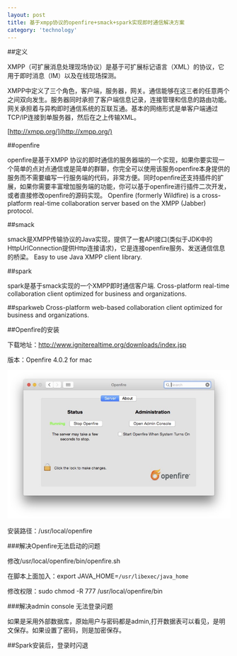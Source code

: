 ```yaml
---
layout: post
title: 基于xmpp协议的openfire+smack+spark实现即时通信解决方案
category: 'technology'
---
```


##定义

XMPP（可扩展消息处理现场协议）是基于可扩展标记语言（XML）的协议，它用于即时消息（IM）以及在线现场探测。

XMPP中定义了三个角色，客户端，服务器，网关。通信能够在这三者的任意两个之间双向发生。服务器同时承担了客户端信息记录，连接管理和信息的路由功能。网关承担着与异构即时通信系统的互联互通。基本的网络形式是单客户端通过TCP/IP连接到单服务器，然后在之上传输XML。

[http://xmpp.org/](http://xmpp.org/)

##openfire 

openfire是基于XMPP 协议的即时通信的服务器端的一个实现，如果你要实现一个简单的点对点通信或是简单的群聊，你完全可以使用该服务openfire本身提供的服务而不需要编写一行服务端的代码，非常方便。同时openfire还支持插件的扩展，如果你需要丰富增加服务端的功能，你可以基于openfire进行插件二次开发，或者直接修改openfire的源码实现。
Openfire (formerly Wildfire) is a cross-platform real-time collaboration server based on the XMPP (Jabber) protocol.

##smack

smack是XMPP传输协议的Java实现，提供了一套API接口(类似于JDK中的HttpUrlConnection提供Http连接请求)，它是连接openfire服务、发送通信信息的桥梁。
Easy to use Java XMPP client library.

##spark

spark是基于smack实现的一个XMPP即时通信客户端.
Cross-platform real-time collaboration client optimized for business and organizations.

##sparkweb
Cross-platform web-based collaboration client optimized for business and organizations.

##Openfire的安装

下载地址：http://www.igniterealtime.org/downloads/index.jsp

版本：Openfire 4.0.2 for mac

![image](/images/openfire.jpg)

安装路径：/usr/local/openfire

###解决Openfire无法启动的问题

修改/usr/local/openfire/bin/openfire.sh

在脚本上面加入：export JAVA_HOME=`/usr/libexec/java_home`

修改权限：sudo chmod -R 777 /usr/local/openfire/bin

###解决admin console 无法登录问题

如果是采用外部数据库，原始用户与密码都是admin,打开数据表可以看见，是明文保存。如果设置了密码，则是加密保存。

##Spark安装后，登录时闪退